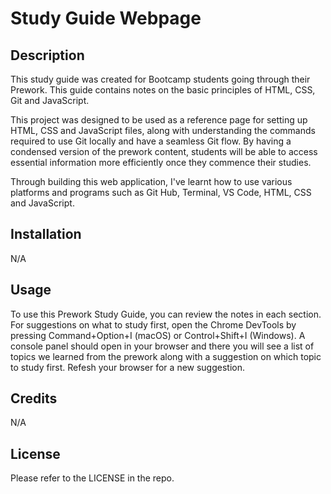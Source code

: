# Study Guide Webpage

## Description

This study guide was created for Bootcamp students going through their Prework. This guide contains notes on the basic principles of HTML, CSS, Git and JavaScript.

This project was designed to be used as a reference page for setting up HTML, CSS and JavaScript files, along with understanding the commands required to use Git locally and have a seamless Git flow. By having a condensed version of the prework content, students will be able to access essential information more efficiently once they commence their studies.

Through building this web application, I've learnt how to use various platforms and programs such as Git Hub, Terminal, VS Code, HTML, CSS and JavaScript.


## Installation

N/A


## Usage
To use this Prework Study Guide, you can review the notes in each section. For suggestions on what to study first, open the Chrome DevTools by pressing Command+Option+I (macOS) or Control+Shift+I (Windows). A console panel should open in your browser and there you will see a list of topics we learned from the prework along with a suggestion on which topic to study first. Refesh your browser for a new suggestion.


## Credits

N/A


## License

Please refer to the LICENSE in the repo.